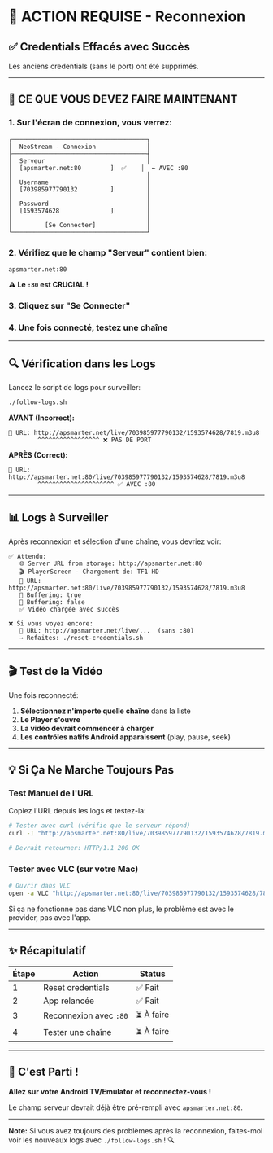 # 🎯 ACTION REQUISE - Reconnexion

## ✅ Credentials Effacés avec Succès

Les anciens credentials (sans le port) ont été supprimés.

---

## 📱 CE QUE VOUS DEVEZ FAIRE MAINTENANT

### 1. Sur l'écran de connexion, vous verrez:

```
┌─────────────────────────────────────┐
│  NeoStream - Connexion              │
├─────────────────────────────────────┤
│  Serveur                            │
│  [apsmarter.net:80        ]  ✅    │  ← AVEC :80
│                                     │
│  Username                           │
│  [703985977790132         ]         │
│                                     │
│  Password                           │
│  [1593574628              ]         │
│                                     │
│         [Se Connecter]              │
└─────────────────────────────────────┘
```

### 2. Vérifiez que le champ "Serveur" contient bien:
```
apsmarter.net:80
```
**⚠️ Le `:80` est CRUCIAL !**

### 3. Cliquez sur "Se Connecter"

### 4. Une fois connecté, testez une chaîne

---

## 🔍 Vérification dans les Logs

Lancez le script de logs pour surveiller:
```bash
./follow-logs.sh
```

**AVANT (Incorrect):**
```
🔗 URL: http://apsmarter.net/live/703985977790132/1593574628/7819.m3u8
        ^^^^^^^^^^^^^^^^^ ❌ PAS DE PORT
```

**APRÈS (Correct):**
```
🔗 URL: http://apsmarter.net:80/live/703985977790132/1593574628/7819.m3u8
        ^^^^^^^^^^^^^^^^^^^^^ ✅ AVEC :80
```

---

## 📊 Logs à Surveiller

Après reconnexion et sélection d'une chaîne, vous devriez voir:

```
✅ Attendu:
   🌐 Server URL from storage: http://apsmarter.net:80
   🎬 PlayerScreen - Chargement de: TF1 HD
   🔗 URL: http://apsmarter.net:80/live/703985977790132/1593574628/7819.m3u8
   🔄 Buffering: true
   🔄 Buffering: false
   ✅ Vidéo chargée avec succès

❌ Si vous voyez encore:
   🔗 URL: http://apsmarter.net/live/...  (sans :80)
   → Refaites: ./reset-credentials.sh
```

---

## 🎬 Test de la Vidéo

Une fois reconnecté:

1. **Sélectionnez n'importe quelle chaîne** dans la liste
2. **Le Player s'ouvre**
3. **La vidéo devrait commencer à charger**
4. **Les contrôles natifs Android apparaissent** (play, pause, seek)

---

## 💡 Si Ça Ne Marche Toujours Pas

### Test Manuel de l'URL

Copiez l'URL depuis les logs et testez-la:

```bash
# Tester avec curl (vérifie que le serveur répond)
curl -I "http://apsmarter.net:80/live/703985977790132/1593574628/7819.m3u8"

# Devrait retourner: HTTP/1.1 200 OK
```

### Tester avec VLC (sur votre Mac)

```bash
# Ouvrir dans VLC
open -a VLC "http://apsmarter.net:80/live/703985977790132/1593574628/7819.m3u8"
```

Si ça ne fonctionne pas dans VLC non plus, le problème est avec le provider, pas avec l'app.

---

## ✨ Récapitulatif

| Étape | Action | Status |
|-------|--------|--------|
| 1 | Reset credentials | ✅ Fait |
| 2 | App relancée | ✅ Fait |
| 3 | Reconnexion avec `:80` | ⏳ À faire |
| 4 | Tester une chaîne | ⏳ À faire |

---

## 🚀 C'est Parti !

**Allez sur votre Android TV/Emulator et reconnectez-vous !**

Le champ serveur devrait déjà être pré-rempli avec `apsmarter.net:80`.

---

**Note:** Si vous avez toujours des problèmes après la reconnexion, faites-moi voir les nouveaux logs avec `./follow-logs.sh` ! 🔍

